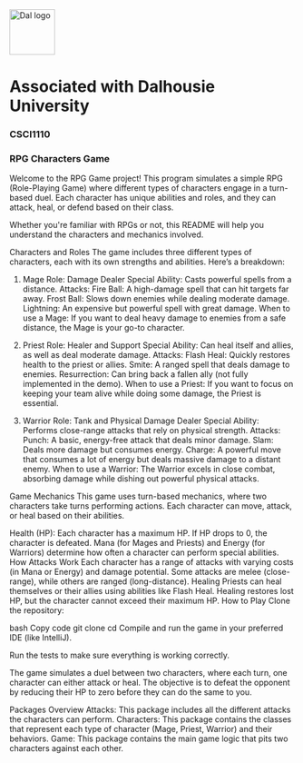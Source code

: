 <img src="https://github.com/user-attachments/assets/2ad86f70-12b4-4500-997d-9f8c1874a9b5" alt="Dal logo" width="80"/>
<h1>Associated with Dalhousie University</h1>

### CSCI1110
### RPG Characters Game
Welcome to the RPG Game project! This program simulates a simple RPG (Role-Playing Game) where different types of characters engage in a turn-based duel. Each character has unique abilities and roles, and they can attack, heal, or defend based on their class.

Whether you're familiar with RPGs or not, this README will help you understand the characters and mechanics involved.

Characters and Roles
The game includes three different types of characters, each with its own strengths and abilities. Here’s a breakdown:

1. Mage
Role: Damage Dealer
Special Ability: Casts powerful spells from a distance.
Attacks:
Fire Ball: A high-damage spell that can hit targets far away.
Frost Ball: Slows down enemies while dealing moderate damage.
Lightning: An expensive but powerful spell with great damage.
When to use a Mage: If you want to deal heavy damage to enemies from a safe distance, the Mage is your go-to character.

2. Priest
Role: Healer and Support
Special Ability: Can heal itself and allies, as well as deal moderate damage.
Attacks:
Flash Heal: Quickly restores health to the priest or allies.
Smite: A ranged spell that deals damage to enemies.
Resurrection: Can bring back a fallen ally (not fully implemented in the demo).
When to use a Priest: If you want to focus on keeping your team alive while doing some damage, the Priest is essential.

3. Warrior
Role: Tank and Physical Damage Dealer
Special Ability: Performs close-range attacks that rely on physical strength.
Attacks:
Punch: A basic, energy-free attack that deals minor damage.
Slam: Deals more damage but consumes energy.
Charge: A powerful move that consumes a lot of energy but deals massive damage to a distant enemy.
When to use a Warrior: The Warrior excels in close combat, absorbing damage while dishing out powerful physical attacks.

Game Mechanics
This game uses turn-based mechanics, where two characters take turns performing actions. Each character can move, attack, or heal based on their abilities.

Health (HP): Each character has a maximum HP. If HP drops to 0, the character is defeated.
Mana (for Mages and Priests) and Energy (for Warriors) determine how often a character can perform special abilities.
How Attacks Work
Each character has a range of attacks with varying costs (in Mana or Energy) and damage potential.
Some attacks are melee (close-range), while others are ranged (long-distance).
Healing
Priests can heal themselves or their allies using abilities like Flash Heal.
Healing restores lost HP, but the character cannot exceed their maximum HP.
How to Play
Clone the repository:

bash
Copy code
git clone <repo-url>
cd <repo-directory>
Compile and run the game in your preferred IDE (like IntelliJ).

Run the tests to make sure everything is working correctly.

The game simulates a duel between two characters, where each turn, one character can either attack or heal. The objective is to defeat the opponent by reducing their HP to zero before they can do the same to you.

Packages Overview
Attacks: This package includes all the different attacks the characters can perform.
Characters: This package contains the classes that represent each type of character (Mage, Priest, Warrior) and their behaviors.
Game: This package contains the main game logic that pits two characters against each other.
